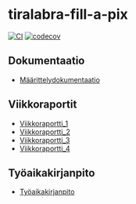 # tiralabra-fill-a-pix

[![CI](https://github.com/Shmuli02/tiralabra-fill-a-pix/actions/workflows/main.yml/badge.svg)](https://github.com/Shmuli02/tiralabra-fill-a-pix/actions/workflows/main.yml)
[![codecov](https://codecov.io/gh/Shmuli02/tiralabra-fill-a-pix/branch/main/graph/badge.svg?token=Y955U358L4)](https://codecov.io/gh/Shmuli02/tiralabra-fill-a-pix)

## Dokumentaatio
- [Määrittelydokumentaatio](dokumentaatio/maarittelydokumentti.md)

## Viikkoraportit
- [Viikkoraportti_1](dokumentaatio/viikkoraportit/viikkoraportti-1.md)
- [Viikkoraportti_2](dokumentaatio/viikkoraportit/viikkoraportti-2.md)
- [Viikkoraportti_3](dokumentaatio/viikkoraportit/viikkoraportti-3.md)
- [Viikkoraportti_4](dokumentaatio/viikkoraportit/viikkoraportti-4.md)

## Työaikakirjanpito
- [Työaikakirjanpito](dokumentaatio/työaikakirjanpito.md)